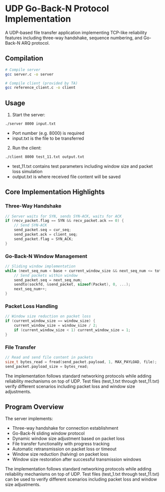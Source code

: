 # UDP Go-Back-N Protocol Implementation

A UDP-based file transfer application implementing TCP-like reliability features including three-way handshake, sequence numbering, and Go-Back-N ARQ protocol.

## Compilation

```bash
# Compile server
gcc server.c -o server

# Compile client (provided by TA)
gcc reference_client.c -o client
```

## Usage

1. Start the server:
```bash
./server 8000 input.txt
```
- Port number (e.g. 8000) is required
- input.txt is the file to be transferred

2. Run the client:
```bash 
./client 8000 test_11.txt output.txt
```
- test_11.txt contains test parameters including window size and packet loss simulation
- output.txt is where received file content will be saved

## Core Implementation Highlights

### Three-Way Handshake
```c
// Server waits for SYN, sends SYN-ACK, waits for ACK
if (recv_packet.flag == SYN && recv_packet.ack == 0) {
    // Send SYN-ACK
    send_packet.seq = cur_seq;
    send_packet.ack = client_seq;
    send_packet.flag = SYN_ACK;
}
```

### Go-Back-N Window Management
```c
// Sliding window implementation
while (next_seq_num < base + current_window_size && next_seq_num <= total_bytes) {
    // Send packets within window
    send_packet.seq = next_seq_num;
    sendto(sockfd, &send_packet, sizeof(Packet), 0, ...);
    next_seq_num++;
}
```

### Packet Loss Handling
```c
// Window size reduction on packet loss
if (current_window_size == window_size) {
    current_window_size = window_size / 2;
    if (current_window_size < 1) current_window_size = 1;
}
```

### File Transfer
```c
// Read and send file content in packets
size_t bytes_read = fread(send_packet.payload, 1, MAX_PAYLOAD, file);
send_packet.payload_size = bytes_read;
```

The implementation follows standard networking protocols while adding reliability mechanisms on top of UDP. Test files (test_1.txt through test_11.txt) verify different scenarios including packet loss and window size adjustments.
## Program Overview

The server implements:
- Three-way handshake for connection establishment
- Go-Back-N sliding window protocol
- Dynamic window size adjustment based on packet loss
- File transfer functionality with progress tracking
- Automatic retransmission on packet loss or timeout
- Window size reduction (halving) on packet loss
- Window size restoration after successful transmission windows

The implementation follows standard networking protocols while adding reliability mechanisms on top of UDP. Test files (test_1.txt through test_11.txt) can be used to verify different scenarios including packet loss and window size adjustments.